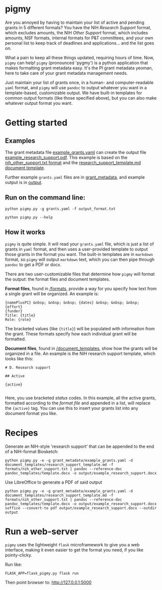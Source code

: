 # pigmy

Are you annoyed by having to maintain your list of active and pending grants in 5 different formats? You have the NIH *Research Support* format, which excludes amounts, the NIH *Other Support* format, which includes amounts, NSF formats, internal formats for P&T committees, and your own personal list to keep track of deadlines and applications... and the list goes on.

What a pain to keep all these things updated, requiring hours of time. Now, `pigmy` can help! `pigmy` (pronounced 'pygmy') is a python application that makes formatting grant metadata easy. It's the PI grant metadata yeoman, here to take care of your grant metadata management needs.

Just maintain your list of grants once, in a human- and computer-readable `yaml` format, and `pigmy` will use `pandoc` to output whatever you want in a template-based, customizable output. We have built-in templates for common output formats (like those specified above), but you can also make whatever output format you want.

# Getting started

## Examples

The grant metadata file [example_grants.yaml](grant_metadata/example_grants.yaml) can create the output file [example_research_support.pdf](output/example_research_support.pdf). This example is based on the [nih_other_support.txt format](nih_other_support.txt) and the [research_support_template.md document template](/document_templates/research_support_template.md). 

Further example `grants.yaml` files are in [grant_metadata](/grant_metadata), and example output is in [output](/output).


## Run on the command line:

```
python pigmy.py -g grants.yaml -f output_format.txt

python pigmy.py --help
```

## How it works

`pigmy` is quite simple. It will read your `grants.yaml` file, which is just a list of grants in `yaml` format, and then uses a user-provided template to output those grants in the format you want. The built-in templates are in `markdown` format, so `pigmy` will output `markdown` text, which you can then pipe through `pandoc` to get a PDF or docx.

There are two user-customizable files that determine how `pigmy` will format the output: the format files and document templates.

**Format files**, found in [/formats](formats), provide a way for you specify how text from a single grant will be organized. An example is:

```
{namePlusPI} &nbsp; &nbsp; &nbsp; {dates} &nbsp; &nbsp; &nbsp; {effort}  
{funder}  
Title: {title}  
Role: {role}
```

The bracketed values (like `{title}`) will be populated with information from the grant. These formats specify how each individual grant will be formatted.

**Document files**, found in [/document_templates](/document_templates), show how the grants will be organized in a file. An example is the NIH research support template, which looks like this:

```
# D. Research support

## Active

{active}
	
```

Here, you use bracketed *status* codes. In this example, all the active grants, formatted according to the *format file* and appended in a list, will replace the `{active}` tag. You can use this to insert your grants list into any document format you like.


# Recipes

Generate an NIH-style 'research support' that can be appended to the end of a NIH-format Biosketch:

```
python pigmy.py -e -g grant_metadata/example_grants.yaml -d document_templates/research_support_template.md -f formats/nih_other_support.txt | pandoc --reference-doc pandoc_templates/template.docx -o output/example_research_support.docx
```

Use LibreOffice to generate a PDF of said output

```
python pigmy.py -e -g grant_metadata/example_grants.yaml -d document_templates/research_support_template.md -f formats/nih_other_support.txt | pandoc --reference-doc pandoc_templates/template.docx -o output/example_research_support.docx
soffice --convert-to pdf output/example_research_support.docx --outdir output

```


# Run a web-server

`pigmy` uses the lightweight `flask` microframework to give you a web interface, making it even easier to get the format you need, if you like pointy-clicky.

Run like:

```
FLASK_APP=flask_pigmy.py flask run
```

Then point browser to: http://127.0.0.1:5000


